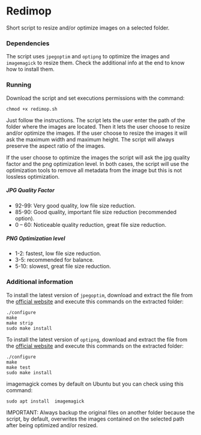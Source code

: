 # Redimop

Short script to resize and/or optimize images on a selected folder.

### Dependencies

The script uses `jpegoptim` and `optipng` to optimize the images and `imagemagick` to resize them. Check the additional info at the end to know how to install them. 

### Running

Download the script and set executions permissions with the command:

`chmod +x redimop.sh`

Just follow the instructions. The script lets the user enter the path of the folder where the images are located. Then it lets the user choose to resize and/or optimize the images. If the user choose to resize the images it will ask the maximum width and maximum height. The script will always preserve the aspect ratio of the images. 

If the user choose to optimize the images the script will ask the jpg quality factor and the png optimization level. In both cases, the script will use the optimization tools to remove all metadata from the image but this is not lossless optimization.

##### JPG Quality Factor

- 92-99: Very good quality, low file size reduction.
- 85-90: Good quality, important file size reduction (recommended option).
- 0 – 60: Noticeable quality reduction, great file size reduction. 

##### PNG Optimization level
- 1-2: fastest, low file size reduction.
- 3-5: recommended for balance. 
- 5-10: slowest, great file size reduction. 

### Additional information

To install the latest version of `jpegoptim`, download and extract the file from the [official website](http://www.kokkonen.net/tjko/projects.html#Jpegoptim) and execute this commands on the extracted folder:
```
./configure
make
make strip
sudo make install
```
To install the latest version of `optipng`, download and extract the file from the [official website](http://optipng.sourceforge.net/) and execute this commands on the extracted folder:
```
./configure
make
make test
sudo make install
```
imagemagick comes by default on Ubuntu but you can check using this command:

`sudo apt install  imagemagick`

IMPORTANT: Always backup the original files on another folder because the script, by default, overwrites the images contained on the selected path after being optimized and/or resized. 
